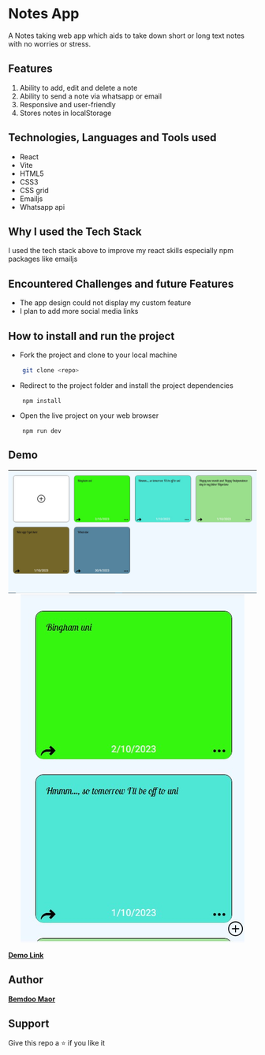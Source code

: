 # Notes App
A Notes taking web app which aids to take down short or long text notes with no worries or stress.

## Features

1. Ability to add, edit and delete a note
2. Ability to send a note via whatsapp or email
3. Responsive and user-friendly
4. Stores notes in localStorage

## Technologies, Languages and Tools used

- React
- Vite
- HTML5
- CSS3
- CSS grid
- Emailjs
- Whatsapp api

## Why I used the Tech Stack

I used the tech stack above to improve my react skills especially npm packages like emailjs

## Encountered Challenges and future Features

- The app design could not display my custom feature
- I plan to add more social media links

## How to install and run the project

- Fork the project and clone to your local machine
```bash
    git clone <repo>
```
- Redirect to the project folder and install the project dependencies
```node
    npm install
```
- Open the live project on your web browser
```node
    npm run dev
```

## Demo

<div align="center">
    <img src="src/assets/desktopScreenshot.jpg" alt="Desktop Screenshot">
    <img src="src/assets/mobileScreenshots.jpg" alt="Mobile Screenshot">
</div>

**[Demo Link]()**

## Author

**[Bemdoo Maor](https://github.com/MaorBemdoo)**

## Support

Give this repo a ⭐ if you like it